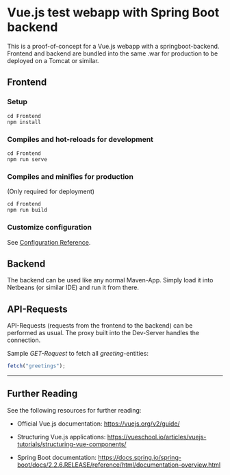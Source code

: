 # Vue.js test webapp with Spring Boot backend

This is a proof-of-concept for a Vue.js webapp with a springboot-backend. Frontend and backend are bundled into the same .war for production to be deployed on a Tomcat or similar.

## Frontend

### Setup
```
cd Frontend
npm install
```

### Compiles and hot-reloads for development
```
cd Frontend
npm run serve
```

### Compiles and minifies for production
(Only required for deployment)
```
cd Frontend
npm run build
```

### Customize configuration
See [Configuration Reference](https://cli.vuejs.org/config/).

## Backend

The backend can be used like any normal Maven-App. Simply load it into Netbeans (or similar IDE) and run it from there.


## API-Requests

API-Requests (requests from the frontend to the backend) can be performed as usual. The proxy built into the Dev-Server handles the connection.

Sample *GET-Request* to fetch all *greeting*-entities:

```javascript
fetch("greetings");
```


______________________________

## Further Reading

See the following resources for further reading:

*  Official Vue.js documentation: https://vuejs.org/v2/guide/
*  Structuring Vue.js applications: https://vueschool.io/articles/vuejs-tutorials/structuring-vue-components/

*  Spring Boot documentation: https://docs.spring.io/spring-boot/docs/2.2.6.RELEASE/reference/html/documentation-overview.html
